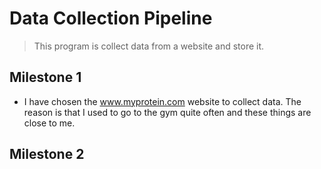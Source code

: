# Data Collection Pipeline
> This program is collect data from a website and store it.

## Milestone 1
- I have chosen the www.myprotein.com website to collect data. The reason is that I used to go to the gym quite often and these things are close to me.

## Milestone 2
